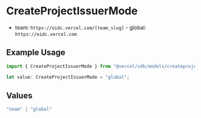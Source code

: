 # CreateProjectIssuerMode

- team: `https://oidc.vercel.com/[team_slug]` - global: `https://oidc.vercel.com`

## Example Usage

```typescript
import { CreateProjectIssuerMode } from "@vercel/sdk/models/createprojectop.js";

let value: CreateProjectIssuerMode = "global";
```

## Values

```typescript
"team" | "global"
```